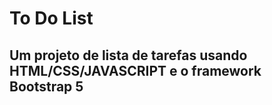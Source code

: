 # To Do List
## Um projeto de lista de tarefas usando HTML/CSS/JAVASCRIPT e o framework Bootstrap 5
